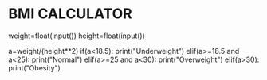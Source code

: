 # BMI CALCULATOR 
weight=float(input())
height=float(input())

a=weight/(height**2)
if(a<18.5):
    print("Underweight")
elif(a>=18.5 and a<25):
    print("Normal")
elif(a>=25 and a<30):
    print("Overweight")
elif(a>30):
    print("Obesity")

